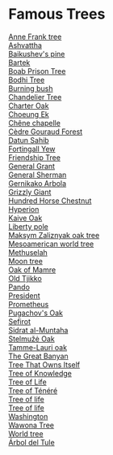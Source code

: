 # Famous Trees
[Anne Frank tree](https://en.wikipedia.org/wiki/Anne_Frank_tree)<br>
[Ashvattha](https://en.wikipedia.org/wiki/Ashvattha)<br>
[Baikushev's pine](https://en.wikipedia.org/wiki/Baikushev%27s_pine)<br>
[Bartek](https://en.wikipedia.org/wiki/Bartek_(tree))<br>
[Boab Prison Tree](https://en.wikipedia.org/wiki/Boab_Prison_Tree)<br>
[Bodhi Tree](https://en.wikipedia.org/wiki/Bodhi_Tree)<br>
[Burning bush](https://en.wikipedia.org/wiki/Burning_bush)<br>
[Chandelier Tree](https://en.wikipedia.org/wiki/Chandelier_Tree)<br>
[Charter Oak](https://en.wikipedia.org/wiki/Charter_Oak)<br>
[Choeung Ek](https://en.wikipedia.org/wiki/Choeung_Ek)<br>
[Chêne chapelle](https://en.wikipedia.org/wiki/Ch%C3%AAne_chapelle)<br>
[Cèdre Gouraud Forest](https://en.wikipedia.org/wiki/Cèdre_Gouraud_Forest)<br>
[Datun Sahib](https://en.wikipedia.org/wiki/Datun_Sahib)<br>
[Fortingall Yew](https://en.wikipedia.org/wiki/Fortingall_Yew)<br>
[Friendship Tree](https://en.wikipedia.org/wiki/Friendship_Tree)<br>
[General Grant](https://en.wikipedia.org/wiki/General_Grant_(tree))<br>
[General Sherman](https://en.wikipedia.org/wiki/General_Sherman_(tree))<br>
[Gernikako Arbola](https://en.wikipedia.org/wiki/Gernikako_Arbola)<br>
[Grizzly Giant](https://en.wikipedia.org/wiki/Grizzly_Giant)<br>
[Hundred Horse Chestnut](https://en.wikipedia.org/wiki/Hundred_Horse_Chestnut)<br>
[Hyperion](https://en.wikipedia.org/wiki/Hyperion_(tree))<br>
[Kaive Oak](https://en.wikipedia.org/wiki/Kaive_Oak)<br>
[Liberty pole](https://en.wikipedia.org/wiki/Liberty_pole)<br>
[Maksym Zaliznyak oak tree](https://en.wikipedia.org/wiki/Maksym_Zaliznyak_oak_tree)<br>
[Mesoamerican world tree](https://en.wikipedia.org/wiki/Mesoamerican_world_tree)<br>
[Methuselah](https://en.wikipedia.org/wiki/Methuselah_(tree))<br>
[Moon tree](https://en.wikipedia.org/wiki/Moon_tree)<br>
[Oak of Mamre](https://en.wikipedia.org/wiki/Oak_of_Mamre)<br>
[Old Tjikko](https://en.wikipedia.org/wiki/Old_Tjikko)<br>
[Pando](https://en.wikipedia.org/wiki/Pando_(tree))<br>
[President](https://en.wikipedia.org/wiki/President_(tree))<br>
[Prometheus](https://en.wikipedia.org/wiki/Prometheus_(tree))<br>
[Pugachov's Oak](https://en.wikipedia.org/wiki/Pugachov%27s_Oak)<br>
[Sefirot](https://en.wikipedia.org/wiki/Sefirot)<br>
[Sidrat al-Muntaha](https://en.wikipedia.org/wiki/Sidrat_al-Muntaha)<br>
[Stelmužė Oak](https://en.wikipedia.org/wiki/Stelmu%C5%BE%C4%97_Oak)<br>
[Tamme-Lauri oak](https://en.wikipedia.org/wiki/Tamme-Lauri_oak)<br>
[The Great Banyan](https://en.wikipedia.org/wiki/The_Great_Banyan)<br>
[Tree That Owns Itself](https://en.wikipedia.org/wiki/Tree_That_Owns_Itself)<br>
[Tree of Knowledge](https://en.wikipedia.org/wiki/Tree_of_Knowledge_(Australia))<br>
[Tree of Life](https://en.wikipedia.org/wiki/Tree_of_Life_(craft))<br>
[Tree of Ténéré](https://en.wikipedia.org/wiki/Tree_of_T%C3%A9n%C3%A9r%C3%A9)<br>
[Tree of life](https://en.wikipedia.org/wiki/Tree_of_life)<br>
[Tree of life](https://en.wikipedia.org/wiki/Tree_of_life_(Kabbalah))<br>
[Washington](https://en.wikipedia.org/wiki/Washington_(tree))<br>
[Wawona Tree](https://en.wikipedia.org/wiki/Wawona_Tree)<br>
[World tree](https://en.wikipedia.org/wiki/World_tree)<br>
[Árbol del Tule](https://en.wikipedia.org/wiki/%C3%81rbol_del_Tule)<br>
